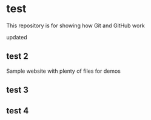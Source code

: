 # test

This repository is for showing how Git and GitHub work

updated 

## test 2

Sample website with plenty of files for demos

## test 3

## test 4